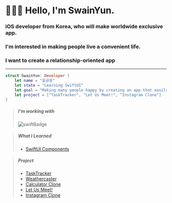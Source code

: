 # 🧑🏻‍💻 Hello, I'm SwainYun.
### iOS developer from Korea, who will make worldwide exclusive app.
### I'm interested in making people live a convenient life.
### I want to create a relationship-oriented app
---------------------------------------------------------------------
```Swift
struct SwainYun: Developer {
    let name = "윤금용"
    let state = "Learning SwiftUI"
    let goal = "Making many people happy by creating an app that easily solves difficult things in real life"
    let project = ["TaskTracker", "Let Us Meet!", "Instagram Clone"]
}
```
> ##### I'm working with
> ![swiftBadge](https://img.shields.io/badge/Swift-F05138?style=flat&logo=Swift&logoColor=white)

> ##### What I Learned
> * [SwiftUI Components](https://github.com/Remaked-Swain/Portfolio/tree/61d441e5c5f0eb68b45eae8a8e490a77e058db80/Portfolio/SwiftUIComponents)

>##### Project
>* [TaskTracker](https://github.com/Remaked-Swain/TaskTracker.git)
>* [Weathercaster](https://github.com/Remaked-Swain/Weathercaster.git)
>* [Calculator Clone](https://github.com/Remaked-Swain/CalculatorClone.git)
>* [Let Us Meet!](https://github.com/Remaked-Swain/LetUsMeet.git)
>* [Instagram Clone](https://github.com/Remaked-Swain/InstagramClone.git)
